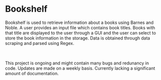 Bookshelf
===

Bookshelf is used to retrieve information about a books using Barnes and Noble.
  A user provides an input file which contains book titles. Books with that title are displayed to the user through
  a GUI and the user can select to store the book information in the storage. Data is obtained through data scraping and
  parsed using Regex.
  
<br /><br />
This project is ongoing and might contain many bugs and redunancy in code. Updates are made on a weekly basis.
Currently lacking a significant amount of documentation.
